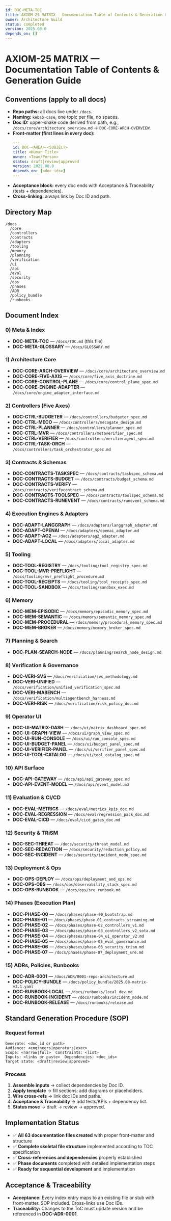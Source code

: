 ```yaml
---
id: DOC-META-TOC
title: AXIOM-25 MATRIX — Documentation Table of Contents & Generation Guide
owner: Architecture Guild
status: completed
version: 2025.08.0
depends_on: []
---
```


# AXIOM-25 MATRIX — Documentation Table of Contents & Generation Guide

## Conventions (apply to all docs)
- **Repo paths:** all docs live under `/docs`.
- **Naming:** `kebab-case`, one topic per file, no spaces.
- **Doc ID:** upper-snake code derived from path, e.g., `/docs/core/architecture_overview.md` → `DOC-CORE-ARCH-OVERVIEW`.
- **Front-matter (first lines in every doc):**
  ```yaml
  ---
  id: DOC-<AREA>-<SUBJECT>
  title: <Human Title>
  owner: <Team/Person>
  status: draft|review|approved
  version: 2025.08.0
  depends_on: [<doc_ids>]
  ---
  ```
- **Acceptance block:** every doc ends with Acceptance & Traceability (tests + dependencies).
- **Cross-linking:** always link by Doc ID and path.

## Directory Map
```
/docs
  /core
  /controllers
  /contracts
  /adapters
  /tooling
  /memory
  /planning
  /verification
  /ui
  /api
  /eval
  /security
  /ops
  /phases
  /ADR
  /policy_bundle
  /runbooks
```

## Document Index

### 0) Meta & Index
- **DOC-META-TOC** — `/docs/TOC.md` (this file)
- **DOC-META-GLOSSARY** — `/docs/GLOSSARY.md`

### 1) Architecture Core
- **DOC-CORE-ARCH-OVERVIEW** — `/docs/core/architecture_overview.md`
- **DOC-CORE-FIVE-AXIS** — `/docs/core/five_axis_doctrine.md`
- **DOC-CORE-CONTROL-PLANE** — `/docs/core/control_plane_spec.md`
- **DOC-CORE-ENGINE-ADAPTER** — `/docs/core/engine_adapter_interface.md`

### 2) Controllers (Five Axes)
- **DOC-CTRL-BUDGETER** — `/docs/controllers/budgeter_spec.md`
- **DOC-CTRL-MECO** — `/docs/controllers/mecogate_design.md`
- **DOC-CTRL-PLANNER** — `/docs/controllers/planner_spec.md`
- **DOC-CTRL-MVR** — `/docs/controllers/metaverifier_spec.md`
- **DOC-CTRL-VERIFIER** — `/docs/controllers/verifieragent_spec.md`
- **DOC-CTRL-TASK-ORCH** — `/docs/controllers/task_orchestrator_spec.md`

### 3) Contracts & Schemas
- **DOC-CONTRACTS-TASKSPEC** — `/docs/contracts/taskspec_schema.md`
- **DOC-CONTRACTS-BUDGET** — `/docs/contracts/budget_schema.md`
- **DOC-CONTRACTS-VERIFY** — `/docs/contracts/verifycontract_schema.md`
- **DOC-CONTRACTS-TOOLSPEC** — `/docs/contracts/toolspec_schema.md`
- **DOC-CONTRACTS-RUNEVENT** — `/docs/contracts/runevent_schema.md`

### 4) Execution Engines & Adapters
- **DOC-ADAPT-LANGGRAPH** — `/docs/adapters/langgraph_adapter.md`
- **DOC-ADAPT-OPENAI** — `/docs/adapters/openai_adapter.md`
- **DOC-ADAPT-AG2** — `/docs/adapters/ag2_adapter.md`
- **DOC-ADAPT-LOCAL** — `/docs/adapters/local_adapter.md`

### 5) Tooling
- **DOC-TOOL-REGISTRY** — `/docs/tooling/tool_registry_spec.md`
- **DOC-TOOL-MVR-PREFLIGHT** — `/docs/tooling/mvr_preflight_procedure.md`
- **DOC-TOOL-RECEIPTS** — `/docs/tooling/tool_receipts_spec.md`
- **DOC-TOOL-SANDBOX** — `/docs/tooling/sandbox_exec.md`

### 6) Memory
- **DOC-MEM-EPISODIC** — `/docs/memory/episodic_memory_spec.md`
- **DOC-MEM-SEMANTIC** — `/docs/memory/semantic_memory_spec.md`
- **DOC-MEM-PROCEDURAL** — `/docs/memory/procedural_memory_spec.md`
- **DOC-MEM-BROKER** — `/docs/memory/memory_broker_spec.md`

### 7) Planning & Search
- **DOC-PLAN-SEARCH-NODE** — `/docs/planning/search_node_design.md`

### 8) Verification & Governance
- **DOC-VERI-SVS** — `/docs/verification/svs_methodology.md`
- **DOC-VERI-UNIFIED** — `/docs/verification/unified_verification_spec.md`
- **DOC-VERI-MABENCH** — `/docs/verification/multiagentbench_harness.md`
- **DOC-VERI-RISK** — `/docs/verification/risk_policy_doc.md`

### 9) Operator UI
- **DOC-UI-MATRIX-DASH** — `/docs/ui/matrix_dashboard_spec.md`
- **DOC-UI-GRAPH-VIEW** — `/docs/ui/graph_view_spec.md`
- **DOC-UI-RUN-CONSOLE** — `/docs/ui/run_console_spec.md`
- **DOC-UI-BUDGET-PANEL** — `/docs/ui/budget_panel_spec.md`
- **DOC-UI-VERIFIER-PANEL** — `/docs/ui/verifier_panel_spec.md`
- **DOC-UI-TOOL-CATALOG** — `/docs/ui/tool_catalog_spec.md`

### 10) API Surface
- **DOC-API-GATEWAY** — `/docs/api/api_gateway_spec.md`
- **DOC-API-EVENT-MODEL** — `/docs/api/event_model.md`

### 11) Evaluation & CI/CD
- **DOC-EVAL-METRICS** — `/docs/eval/metrics_kpis_doc.md`
- **DOC-EVAL-REGRESSION** — `/docs/eval/regression_pack_doc.md`
- **DOC-EVAL-CICD** — `/docs/eval/cicd_gates_doc.md`

### 12) Security & TRiSM
- **DOC-SEC-THREAT** — `/docs/security/threat_model.md`
- **DOC-SEC-REDACTION** — `/docs/security/redaction_policy.md`
- **DOC-SEC-INCIDENT** — `/docs/security/incident_mode_spec.md`

### 13) Deployment & Ops
- **DOC-OPS-DEPLOY** — `/docs/ops/deployment_and_ops.md`
- **DOC-OPS-OBS** — `/docs/ops/observability_stack_spec.md`
- **DOC-OPS-RUNBOOK** — `/docs/ops/sre_runbook.md`

### 14) Phases (Execution Plan)
- **DOC-PHASE-00** — `/docs/phases/phase-00_bootstrap.md`
- **DOC-PHASE-01** — `/docs/phases/phase-01_contracts_streaming.md`
- **DOC-PHASE-02** — `/docs/phases/phase-02_controllers_v1.md`
- **DOC-PHASE-03** — `/docs/phases/phase-03_controllers_v2_sota.md`
- **DOC-PHASE-04** — `/docs/phases/phase-04_ui_operator_v2.md`
- **DOC-PHASE-05** — `/docs/phases/phase-05_eval_governance.md`
- **DOC-PHASE-06** — `/docs/phases/phase-06_security_trism.md`
- **DOC-PHASE-07** — `/docs/phases/phase-07_deployment_sre.md`

### 15) ADRs, Policies, Runbooks
- **DOC-ADR-0001** — `/docs/ADR/0001-repo-architecture.md`
- **DOC-POLICY-BUNDLE** — `/docs/policy_bundle/2025.08-matrix-v3.1.yaml`
- **DOC-RUNBOOK-LOCAL** — `/docs/runbooks/local_dev.md`
- **DOC-RUNBOOK-INCIDENT** — `/docs/runbooks/incident_mode.md`
- **DOC-RUNBOOK-RELEASE** — `/docs/runbooks/release.md`

## Standard Generation Procedure (SOP)

### Request format
```
Generate: <doc_id or path>
Audience: <engineers|operators|exec>
Scope: <narrow|full>  Constraints: <list>
Inputs: <links or paste>  Dependencies: <doc_ids>
Target state: <draft|review|approved>
```

### Process
1. **Assemble inputs** → collect dependencies by Doc ID.
2. **Apply template** → fill sections; add diagrams or placeholders.
3. **Wire cross-refs** → link doc IDs and paths.
4. **Acceptance & Traceability** → add tests/KPIs + dependency list.
5. **Status move** → draft → review → approved.

## Implementation Status
- ✅ **All 63 documentation files created** with proper front-matter and structure
- ✅ **Complete skeletal file structure** implemented according to TOC specification
- ✅ **Cross-references and dependencies** properly established
- ✅ **Phase documents** completed with detailed implementation steps
- ✅ **Ready for sequential development** and implementation

## Acceptance & Traceability
- **Acceptance:** Every index entry maps to an existing file or stub with front-matter. SOP included. Cross-links use Doc IDs.
- **Traceability:** Changes to the ToC must update version and be referenced in **DOC-ADR-0001**.
